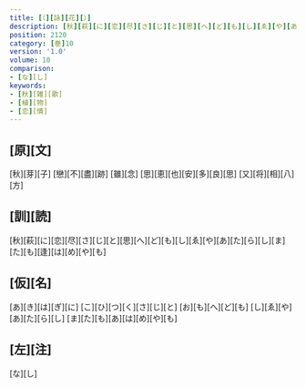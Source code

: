```yaml
---
title: [（][詠][花][）]
description: [秋][萩][に][恋][尽][さ][じ][と][思][へ][ど][も][し][ゑ][や][あ][た][ら][し][ま][た][も][逢][は][め][や][も]
position: 2120
category: [巻]10
version: '1.0'
volume: 10
comparison:
- [な][し]
keywords:
- [秋][雑][歌]
- [植][物]
- [恋][情]
---
```


## [原][文]

[秋][芽][子] [戀][不][盡][跡] [雖][念] [思][恵][也][安][多][良][思] [又][将][相][八][方]

## [訓][読]

[秋][萩][に][恋][尽][さ][じ][と][思][へ][ど][も][し][ゑ][や][あ][た][ら][し][ま][た][も][逢][は][め][や][も]

## [仮][名]

[あ][き][は][ぎ][に] [こ][ひ][つ][く][さ][じ][と] [お][も][へ][ど][も] [し][ゑ][や][あ][た][ら][し] [ま][た][も][あ][は][め][や][も]

## [左][注]

[な][し]
